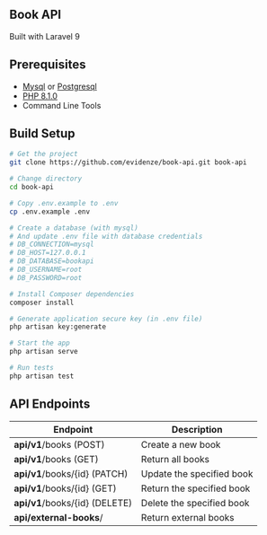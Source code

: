 ## Book API
Built with Laravel 9

Prerequisites
-------------

- [Mysql](https://www.mysql.com/) or [Postgresql](http://www.postgresql.org/)
- [PHP 8.1.0](http://php.net/)
- Command Line Tools

## Build Setup

```bash
# Get the project
git clone https://github.com/evidenze/book-api.git book-api

# Change directory
cd book-api

# Copy .env.example to .env
cp .env.example .env

# Create a database (with mysql)
# And update .env file with database credentials
# DB_CONNECTION=mysql
# DB_HOST=127.0.0.1
# DB_DATABASE=bookapi
# DB_USERNAME=root
# DB_PASSWORD=root

# Install Composer dependencies
composer install 

# Generate application secure key (in .env file)
php artisan key:generate

# Start the app
php artisan serve

# Run tests
php artisan test
```

API Endpoints
-----------------

| Endpoint                                 | Description                    |
| ----------------------------------       | ------------------------------ |
| **api/v1**/books (POST)                  | Create a new book              |
| **api/v1**/books  (GET)                  | Return all books               |
| **api/v1**/books/{id} (PATCH)            | Update the specified book      |
| **api/v1**/books/{id}  (GET)             | Return the specified book      |
| **api/v1**/books/{id}  (DELETE)          | Delete the specified book      |
| **api/external-books**/                  | Return external books          |
